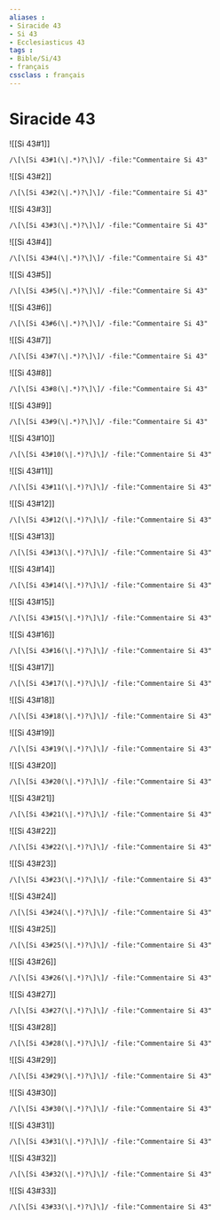 ```yaml
---
aliases : 
- Siracide 43
- Si 43
- Ecclesiasticus 43
tags : 
- Bible/Si/43
- français
cssclass : français
---
```


# Siracide 43

![[Si 43#1]]

```query
/\[\[Si 43#1(\|.*)?\]\]/ -file:"Commentaire Si 43"
```

![[Si 43#2]]

```query
/\[\[Si 43#2(\|.*)?\]\]/ -file:"Commentaire Si 43"
```

![[Si 43#3]]

```query
/\[\[Si 43#3(\|.*)?\]\]/ -file:"Commentaire Si 43"
```

![[Si 43#4]]

```query
/\[\[Si 43#4(\|.*)?\]\]/ -file:"Commentaire Si 43"
```

![[Si 43#5]]

```query
/\[\[Si 43#5(\|.*)?\]\]/ -file:"Commentaire Si 43"
```

![[Si 43#6]]

```query
/\[\[Si 43#6(\|.*)?\]\]/ -file:"Commentaire Si 43"
```

![[Si 43#7]]

```query
/\[\[Si 43#7(\|.*)?\]\]/ -file:"Commentaire Si 43"
```

![[Si 43#8]]

```query
/\[\[Si 43#8(\|.*)?\]\]/ -file:"Commentaire Si 43"
```

![[Si 43#9]]

```query
/\[\[Si 43#9(\|.*)?\]\]/ -file:"Commentaire Si 43"
```

![[Si 43#10]]

```query
/\[\[Si 43#10(\|.*)?\]\]/ -file:"Commentaire Si 43"
```

![[Si 43#11]]

```query
/\[\[Si 43#11(\|.*)?\]\]/ -file:"Commentaire Si 43"
```

![[Si 43#12]]

```query
/\[\[Si 43#12(\|.*)?\]\]/ -file:"Commentaire Si 43"
```

![[Si 43#13]]

```query
/\[\[Si 43#13(\|.*)?\]\]/ -file:"Commentaire Si 43"
```

![[Si 43#14]]

```query
/\[\[Si 43#14(\|.*)?\]\]/ -file:"Commentaire Si 43"
```

![[Si 43#15]]

```query
/\[\[Si 43#15(\|.*)?\]\]/ -file:"Commentaire Si 43"
```

![[Si 43#16]]

```query
/\[\[Si 43#16(\|.*)?\]\]/ -file:"Commentaire Si 43"
```

![[Si 43#17]]

```query
/\[\[Si 43#17(\|.*)?\]\]/ -file:"Commentaire Si 43"
```

![[Si 43#18]]

```query
/\[\[Si 43#18(\|.*)?\]\]/ -file:"Commentaire Si 43"
```

![[Si 43#19]]

```query
/\[\[Si 43#19(\|.*)?\]\]/ -file:"Commentaire Si 43"
```

![[Si 43#20]]

```query
/\[\[Si 43#20(\|.*)?\]\]/ -file:"Commentaire Si 43"
```

![[Si 43#21]]

```query
/\[\[Si 43#21(\|.*)?\]\]/ -file:"Commentaire Si 43"
```

![[Si 43#22]]

```query
/\[\[Si 43#22(\|.*)?\]\]/ -file:"Commentaire Si 43"
```

![[Si 43#23]]

```query
/\[\[Si 43#23(\|.*)?\]\]/ -file:"Commentaire Si 43"
```

![[Si 43#24]]

```query
/\[\[Si 43#24(\|.*)?\]\]/ -file:"Commentaire Si 43"
```

![[Si 43#25]]

```query
/\[\[Si 43#25(\|.*)?\]\]/ -file:"Commentaire Si 43"
```

![[Si 43#26]]

```query
/\[\[Si 43#26(\|.*)?\]\]/ -file:"Commentaire Si 43"
```

![[Si 43#27]]

```query
/\[\[Si 43#27(\|.*)?\]\]/ -file:"Commentaire Si 43"
```

![[Si 43#28]]

```query
/\[\[Si 43#28(\|.*)?\]\]/ -file:"Commentaire Si 43"
```

![[Si 43#29]]

```query
/\[\[Si 43#29(\|.*)?\]\]/ -file:"Commentaire Si 43"
```

![[Si 43#30]]

```query
/\[\[Si 43#30(\|.*)?\]\]/ -file:"Commentaire Si 43"
```

![[Si 43#31]]

```query
/\[\[Si 43#31(\|.*)?\]\]/ -file:"Commentaire Si 43"
```

![[Si 43#32]]

```query
/\[\[Si 43#32(\|.*)?\]\]/ -file:"Commentaire Si 43"
```

![[Si 43#33]]

```query
/\[\[Si 43#33(\|.*)?\]\]/ -file:"Commentaire Si 43"
```


